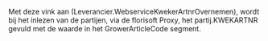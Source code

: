 Met deze vink aan (Leverancier.WebserviceKwekerArtnrOvernemen), wordt bij het inlezen van de partijen, via de florisoft Proxy, het partij.KWEKARTNR gevuld met de waarde in het GrowerArticleCode segment.
